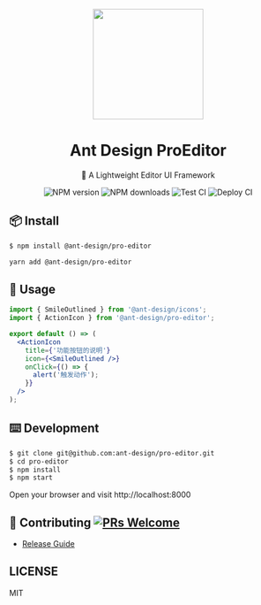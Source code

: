 <p align="center">
  <a href="#">
    <img width="200" src="https://gw.alipayobjects.com/zos/antfincdn/upvrAjAPQX/Logo_Tech%252520UI.svg">
  </a>
</p>

<h1 align="center">Ant Design ProEditor</h1>

<div align="center">

🌟 A Lightweight Editor UI Framework

![NPM version](https://img.shields.io/npm/v/@ant-design/pro-editor.svg?style=flat)
![NPM downloads](http://img.shields.io/npm/dm/@ant-design/pro-editor.svg?style=flat)
![Test CI](https://github.com/ant-design/pro-editor/actions/workflows/test.yml/badge.svg)
![Deploy CI](https://github.com/ant-design/pro-editor/actions/workflows/deploy.yml/badge.svg)

</div>

## 📦 Install

```bash
$ npm install @ant-design/pro-editor
```

```bash
yarn add @ant-design/pro-editor
```

## 🔨 Usage

```jsx
import { SmileOutlined } from '@ant-design/icons';
import { ActionIcon } from '@ant-design/pro-editor';

export default () => (
  <ActionIcon
    title={'功能按钮的说明'}
    icon={<SmileOutlined />}
    onClick={() => {
      alert('触发动作');
    }}
  />
);
```

## ⌨️ Development

```bash
$ git clone git@github.com:ant-design/pro-editor.git
$ cd pro-editor
$ npm install
$ npm start
```

Open your browser and visit http://localhost:8000

## 🤝 Contributing [![PRs Welcome](https://img.shields.io/badge/PRs-welcome-brightgreen.svg?style=flat-square)](http://makeapullrequest.com)

- [Release Guide](https://github.com/ant-design/pro-editor/wiki/release)

## LICENSE

MIT
